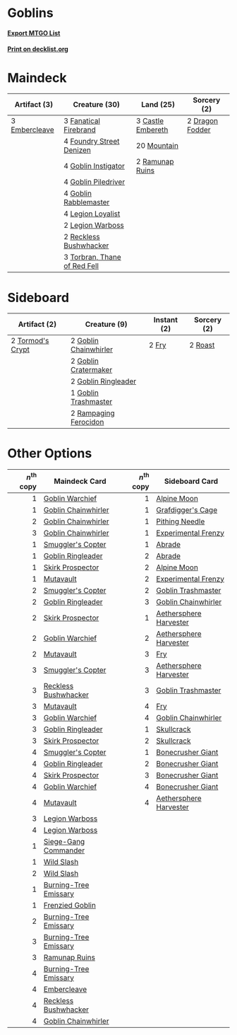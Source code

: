 # Goblins

#### [Export MTGO List](../collection/Goblins/Goblins.txt)
#### [Print on decklist.org](http://decklist.org/?deckmain=3%09Castle%20Embereth%0A2%09Dragon%20Fodder%0A3%09Embercleave%0A3%09Fanatical%20Firebrand%0A4%09Foundry%20Street%20Denizen%0A4%09Goblin%20Instigator%0A4%09Goblin%20Piledriver%0A4%09Goblin%20Rabblemaster%0A4%09Legion%20Loyalist%0A2%09Legion%20Warboss%0A20%09Mountain%0A2%09Ramunap%20Ruins%0A2%09Reckless%20Bushwhacker%0A3%09Torbran,%20Thane%20of%20Red%20Fell&deckside=2%09Fry%0A2%09Goblin%20Chainwhirler%0A2%09Goblin%20Cratermaker%0A2%09Goblin%20Ringleader%0A1%09Goblin%20Trashmaster%0A2%09Rampaging%20Ferocidon%0A2%09Roast%0A2%09Tormod's%20Crypt)
# Maindeck

|                                      Artifact (3)                                      |                                             Creature (30)                                             |                                         Land (25)                                          |                                       Sorcery (2)                                        |
|----------------------------------------------------------------------------------------|-------------------------------------------------------------------------------------------------------|--------------------------------------------------------------------------------------------|------------------------------------------------------------------------------------------|
|3 [Embercleave](http://gatherer.wizards.com/Pages/Card/Details.aspx?multiverseid=473082)|3 [Fanatical Firebrand](http://gatherer.wizards.com/Pages/Card/Details.aspx?multiverseid=439758)       |3 [Castle Embereth](http://gatherer.wizards.com/Pages/Card/Details.aspx?multiverseid=473201)|2 [Dragon Fodder](http://gatherer.wizards.com/Pages/Card/Details.aspx?multiverseid=174936)|
|                                                                                        |4 [Foundry Street Denizen](http://gatherer.wizards.com/Pages/Card/Details.aspx?multiverseid=438478)    |20 [Mountain](http://gatherer.wizards.com/Pages/Card/Details.aspx?multiverseid=439859)      |                                                                                          |
|                                                                                        |4 [Goblin Instigator](http://gatherer.wizards.com/Pages/Card/Details.aspx?multiverseid=447278)         |2 [Ramunap Ruins](http://gatherer.wizards.com/Pages/Card/Details.aspx?multiverseid=430870)  |                                                                                          |
|                                                                                        |4 [Goblin Piledriver](http://gatherer.wizards.com/Pages/Card/Details.aspx?multiverseid=40193)          |                                                                                            |                                                                                          |
|                                                                                        |4 [Goblin Rabblemaster](http://gatherer.wizards.com/Pages/Card/Details.aspx?multiverseid=438486)       |                                                                                            |                                                                                          |
|                                                                                        |4 [Legion Loyalist](http://gatherer.wizards.com/Pages/Card/Details.aspx?multiverseid=455759)           |                                                                                            |                                                                                          |
|                                                                                        |2 [Legion Warboss](http://gatherer.wizards.com/Pages/Card/Details.aspx?multiverseid=452859)            |                                                                                            |                                                                                          |
|                                                                                        |2 [Reckless Bushwhacker](http://gatherer.wizards.com/Pages/Card/Details.aspx?multiverseid=407626)      |                                                                                            |                                                                                          |
|                                                                                        |3 [Torbran, Thane of Red Fell](http://gatherer.wizards.com/Pages/Card/Details.aspx?multiverseid=473109)|                                                                                            |                                                                                          |


# Sideboard

|                                       Artifact (2)                                        |                                          Creature (9)                                          |                                  Instant (2)                                   |                                   Sorcery (2)                                    |
|-------------------------------------------------------------------------------------------|------------------------------------------------------------------------------------------------|--------------------------------------------------------------------------------|----------------------------------------------------------------------------------|
|2 [Tormod's Crypt](http://gatherer.wizards.com/Pages/Card/Details.aspx?multiverseid=389723)|2 [Goblin Chainwhirler](http://gatherer.wizards.com/Pages/Card/Details.aspx?multiverseid=443017)|2 [Fry](http://gatherer.wizards.com/Pages/Card/Details.aspx?multiverseid=466894)|2 [Roast](http://gatherer.wizards.com/Pages/Card/Details.aspx?multiverseid=394667)|
|                                                                                           |2 [Goblin Cratermaker](http://gatherer.wizards.com/Pages/Card/Details.aspx?multiverseid=452853) |                                                                                |                                                                                  |
|                                                                                           |2 [Goblin Ringleader](http://gatherer.wizards.com/Pages/Card/Details.aspx?multiverseid=27664)   |                                                                                |                                                                                  |
|                                                                                           |1 [Goblin Trashmaster](http://gatherer.wizards.com/Pages/Card/Details.aspx?multiverseid=447280) |                                                                                |                                                                                  |
|                                                                                           |2 [Rampaging Ferocidon](http://gatherer.wizards.com/Pages/Card/Details.aspx?multiverseid=435308)|                                                                                |                                                                                  |


# Other Options

|*n*<sup>th</sup> copy|                                         Maindeck Card                                          |*n*<sup>th</sup> copy|                                         Sideboard Card                                          |
|--------------------:|------------------------------------------------------------------------------------------------|--------------------:|-------------------------------------------------------------------------------------------------|
|                    1|[Goblin Warchief](http://gatherer.wizards.com/Pages/Card/Details.aspx?multiverseid=157934)      |                    1|[Alpine Moon](http://gatherer.wizards.com/Pages/Card/Details.aspx?multiverseid=447264)           |
|                    1|[Goblin Chainwhirler](http://gatherer.wizards.com/Pages/Card/Details.aspx?multiverseid=443017)  |                    1|[Grafdigger's Cage](http://gatherer.wizards.com/Pages/Card/Details.aspx?multiverseid=278452)     |
|                    2|[Goblin Chainwhirler](http://gatherer.wizards.com/Pages/Card/Details.aspx?multiverseid=443017)  |                    1|[Pithing Needle](http://gatherer.wizards.com/Pages/Card/Details.aspx?multiverseid=129526)        |
|                    3|[Goblin Chainwhirler](http://gatherer.wizards.com/Pages/Card/Details.aspx?multiverseid=443017)  |                    1|[Experimental Frenzy](http://gatherer.wizards.com/Pages/Card/Details.aspx?multiverseid=452849)   |
|                    1|[Smuggler's Copter](http://gatherer.wizards.com/Pages/Card/Details.aspx?multiverseid=417808)    |                    1|[Abrade](http://gatherer.wizards.com/Pages/Card/Details.aspx?multiverseid=430772)                |
|                    1|[Goblin Ringleader](http://gatherer.wizards.com/Pages/Card/Details.aspx?multiverseid=27664)     |                    2|[Abrade](http://gatherer.wizards.com/Pages/Card/Details.aspx?multiverseid=430772)                |
|                    1|[Skirk Prospector](http://gatherer.wizards.com/Pages/Card/Details.aspx?multiverseid=159051)     |                    2|[Alpine Moon](http://gatherer.wizards.com/Pages/Card/Details.aspx?multiverseid=447264)           |
|                    1|[Mutavault](http://gatherer.wizards.com/Pages/Card/Details.aspx?multiverseid=370733)            |                    2|[Experimental Frenzy](http://gatherer.wizards.com/Pages/Card/Details.aspx?multiverseid=452849)   |
|                    2|[Smuggler's Copter](http://gatherer.wizards.com/Pages/Card/Details.aspx?multiverseid=417808)    |                    2|[Goblin Trashmaster](http://gatherer.wizards.com/Pages/Card/Details.aspx?multiverseid=447280)    |
|                    2|[Goblin Ringleader](http://gatherer.wizards.com/Pages/Card/Details.aspx?multiverseid=27664)     |                    3|[Goblin Chainwhirler](http://gatherer.wizards.com/Pages/Card/Details.aspx?multiverseid=443017)   |
|                    2|[Skirk Prospector](http://gatherer.wizards.com/Pages/Card/Details.aspx?multiverseid=159051)     |                    1|[Aethersphere Harvester](http://gatherer.wizards.com/Pages/Card/Details.aspx?multiverseid=423809)|
|                    2|[Goblin Warchief](http://gatherer.wizards.com/Pages/Card/Details.aspx?multiverseid=157934)      |                    2|[Aethersphere Harvester](http://gatherer.wizards.com/Pages/Card/Details.aspx?multiverseid=423809)|
|                    2|[Mutavault](http://gatherer.wizards.com/Pages/Card/Details.aspx?multiverseid=370733)            |                    3|[Fry](http://gatherer.wizards.com/Pages/Card/Details.aspx?multiverseid=466894)                   |
|                    3|[Smuggler's Copter](http://gatherer.wizards.com/Pages/Card/Details.aspx?multiverseid=417808)    |                    3|[Aethersphere Harvester](http://gatherer.wizards.com/Pages/Card/Details.aspx?multiverseid=423809)|
|                    3|[Reckless Bushwhacker](http://gatherer.wizards.com/Pages/Card/Details.aspx?multiverseid=407626) |                    3|[Goblin Trashmaster](http://gatherer.wizards.com/Pages/Card/Details.aspx?multiverseid=447280)    |
|                    3|[Mutavault](http://gatherer.wizards.com/Pages/Card/Details.aspx?multiverseid=370733)            |                    4|[Fry](http://gatherer.wizards.com/Pages/Card/Details.aspx?multiverseid=466894)                   |
|                    3|[Goblin Warchief](http://gatherer.wizards.com/Pages/Card/Details.aspx?multiverseid=157934)      |                    4|[Goblin Chainwhirler](http://gatherer.wizards.com/Pages/Card/Details.aspx?multiverseid=443017)   |
|                    3|[Goblin Ringleader](http://gatherer.wizards.com/Pages/Card/Details.aspx?multiverseid=27664)     |                    1|[Skullcrack](http://gatherer.wizards.com/Pages/Card/Details.aspx?multiverseid=366238)            |
|                    3|[Skirk Prospector](http://gatherer.wizards.com/Pages/Card/Details.aspx?multiverseid=159051)     |                    2|[Skullcrack](http://gatherer.wizards.com/Pages/Card/Details.aspx?multiverseid=366238)            |
|                    4|[Smuggler's Copter](http://gatherer.wizards.com/Pages/Card/Details.aspx?multiverseid=417808)    |                    1|[Bonecrusher Giant](http://gatherer.wizards.com/Pages/Card/Details.aspx?multiverseid=473077)     |
|                    4|[Goblin Ringleader](http://gatherer.wizards.com/Pages/Card/Details.aspx?multiverseid=27664)     |                    2|[Bonecrusher Giant](http://gatherer.wizards.com/Pages/Card/Details.aspx?multiverseid=473077)     |
|                    4|[Skirk Prospector](http://gatherer.wizards.com/Pages/Card/Details.aspx?multiverseid=159051)     |                    3|[Bonecrusher Giant](http://gatherer.wizards.com/Pages/Card/Details.aspx?multiverseid=473077)     |
|                    4|[Goblin Warchief](http://gatherer.wizards.com/Pages/Card/Details.aspx?multiverseid=157934)      |                    4|[Bonecrusher Giant](http://gatherer.wizards.com/Pages/Card/Details.aspx?multiverseid=473077)     |
|                    4|[Mutavault](http://gatherer.wizards.com/Pages/Card/Details.aspx?multiverseid=370733)            |                    4|[Aethersphere Harvester](http://gatherer.wizards.com/Pages/Card/Details.aspx?multiverseid=423809)|
|                    3|[Legion Warboss](http://gatherer.wizards.com/Pages/Card/Details.aspx?multiverseid=452859)       |                     |                                                                                                 |
|                    4|[Legion Warboss](http://gatherer.wizards.com/Pages/Card/Details.aspx?multiverseid=452859)       |                     |                                                                                                 |
|                    1|[Siege-Gang Commander](http://gatherer.wizards.com/Pages/Card/Details.aspx?multiverseid=130539) |                     |                                                                                                 |
|                    1|[Wild Slash](http://gatherer.wizards.com/Pages/Card/Details.aspx?multiverseid=391959)           |                     |                                                                                                 |
|                    2|[Wild Slash](http://gatherer.wizards.com/Pages/Card/Details.aspx?multiverseid=391959)           |                     |                                                                                                 |
|                    1|[Burning-Tree Emissary](http://gatherer.wizards.com/Pages/Card/Details.aspx?multiverseid=426627)|                     |                                                                                                 |
|                    1|[Frenzied Goblin](http://gatherer.wizards.com/Pages/Card/Details.aspx?multiverseid=442120)      |                     |                                                                                                 |
|                    2|[Burning-Tree Emissary](http://gatherer.wizards.com/Pages/Card/Details.aspx?multiverseid=426627)|                     |                                                                                                 |
|                    3|[Burning-Tree Emissary](http://gatherer.wizards.com/Pages/Card/Details.aspx?multiverseid=426627)|                     |                                                                                                 |
|                    3|[Ramunap Ruins](http://gatherer.wizards.com/Pages/Card/Details.aspx?multiverseid=430870)        |                     |                                                                                                 |
|                    4|[Burning-Tree Emissary](http://gatherer.wizards.com/Pages/Card/Details.aspx?multiverseid=426627)|                     |                                                                                                 |
|                    4|[Embercleave](http://gatherer.wizards.com/Pages/Card/Details.aspx?multiverseid=473082)          |                     |                                                                                                 |
|                    4|[Reckless Bushwhacker](http://gatherer.wizards.com/Pages/Card/Details.aspx?multiverseid=407626) |                     |                                                                                                 |
|                    4|[Goblin Chainwhirler](http://gatherer.wizards.com/Pages/Card/Details.aspx?multiverseid=443017)  |                     |                                                                                                 |

